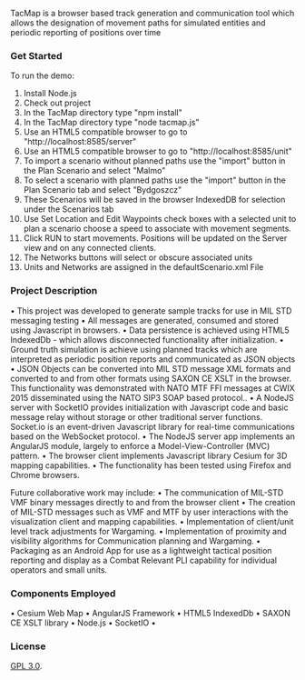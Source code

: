 

TacMap is a browser based track generation and communication tool which allows the designation of movement paths for simulated entities and periodic reporting of positions over time 

### Get Started ###

To run the demo:
1. Install Node.js
2. Check out project
3. In the TacMap directory type "npm install"
4. In the TacMap directory type "node tacmap.js"
5. Use an HTML5 compatible browser to go to "http://localhost:8585/server"
6. Use an HTML5 compatible browser to go to "http://localhost:8585/unit"
7. To import a scenario without planned paths use the "import" button in the Plan Scenario and select "Malmo"
8. To select a scenario with planned paths use the "import" button in the Plan Scenario tab and select "Bydgoszcz"
9. These Scenarios will be saved in the browser IndexedDB for selection under the Scenarios tab
10. Use Set Location and Edit Waypoints check boxes with a selected unit to plan a scenario choose a speed to associate with movement segments.
11. Click RUN to start movements.  Positions will be updated on the Server view and on any connected clients.
12. The Networks buttons will select or obscure associated units
13. Units and Networks are assigned in the defaultScenario.xml File

### Project Description ###
• This project was developed to generate sample tracks for use in MIL STD messaging testing
• All messages are generated, consumed and stored using Javascript in browsers.
• Data persistence is achieved using HTML5 IndexedDb - which allows disconnected functionality after initialization.
• Ground truth simulation is achieve using planned tracks which are interpreted as periodic position reports and communicated as JSON objects
• JSON Objects can be converted into MIL STD message XML formats and converted to and from other formats using SAXON CE XSLT in the browser.  This functionality was demonstrated with NATO MTF FFI messages at CWIX 2015 disseminated using the NATO SIP3 SOAP based protocol..
• A NodeJS server with SocketIO provides initialization with Javascript code and basic message relay without storage or other traditional server functions.  Socket.io is an event-driven Javascript library for real-time communications based on the WebSocket protocol.
• The NodeJS server app implements an AngularJS module, largely to enforce a Model-View-Controller (MVC) pattern.
• The browser client implements Javascript library Cesium for 3D mapping capabilities.
• The functionality has been tested using Firefox and Chrome browsers.

Future collaborative work may include:
• The communication of MIL-STD VMF binary messages directly to and from the browser client
• The creation of MIL-STD messages such as VMF and MTF by user interactions with the visualization client and mapping capabilities.
• Implementation of client/unit level track adjustments for Wargaming.
• Implementation of proximity and visibility algorithms for Communication planning and Wargaming.
• Packaging as an Android App for use as a lightweight tactical position reporting and display as a Combat Relevant PLI capability for individual operators and small units.

### Components Employed ###
• Cesium Web Map
• AngularJS Framework
• HTML5 IndexedDb
• SAXON CE XSLT library
• Node.js
• SocketIO
• 

### License ###

[GPL 3.0](http://fsf.org/).  



